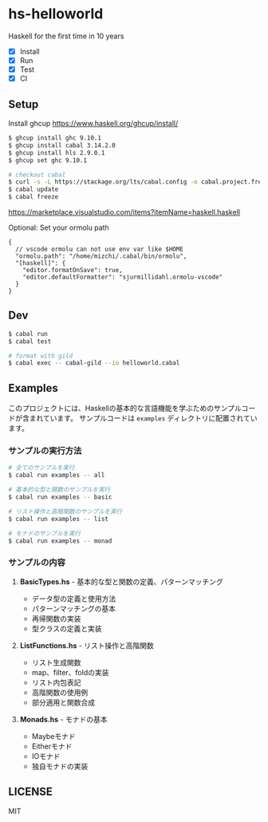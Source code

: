 # hs-helloworld

Haskell for the first time in 10 years

- [x] Install
- [x] Run
- [x] Test
- [x] CI

## Setup

Install ghcup https://www.haskell.org/ghcup/install/

```bash
$ ghcup install ghc 9.10.1
$ ghcup install cabal 3.14.2.0
$ ghcup install hls 2.9.0.1
$ ghcup set ghc 9.10.1

# checkout cabal
$ curl -s -L https://stackage.org/lts/cabal.config -o cabal.project.freeze
$ cabal update
$ cabal freeze
```

https://marketplace.visualstudio.com/items?itemName=haskell.haskell

Optional: Set your ormolu path

```jsonc
{
  // vscode ormolu can not use env var like $HOME
  "ormolu.path": "/home/mizchi/.cabal/bin/ormolu",
  "[haskell]": {
    "editor.formatOnSave": true,
    "editor.defaultFormatter": "sjurmillidahl.ormolu-vscode"
  }
}
```

## Dev

```bash
$ cabal run
$ cabal test

# format with gild
$ cabal exec -- cabal-gild --io helloworld.cabal
```

## Examples

このプロジェクトには、Haskellの基本的な言語機能を学ぶためのサンプルコードが含まれています。
サンプルコードは `examples` ディレクトリに配置されています。

### サンプルの実行方法

```bash
# 全てのサンプルを実行
$ cabal run examples -- all

# 基本的な型と関数のサンプルを実行
$ cabal run examples -- basic

# リスト操作と高階関数のサンプルを実行
$ cabal run examples -- list

# モナドのサンプルを実行
$ cabal run examples -- monad
```

### サンプルの内容

1. **BasicTypes.hs** - 基本的な型と関数の定義、パターンマッチング
   - データ型の定義と使用方法
   - パターンマッチングの基本
   - 再帰関数の実装
   - 型クラスの定義と実装

2. **ListFunctions.hs** - リスト操作と高階関数
   - リスト生成関数
   - map、filter、foldの実装
   - リスト内包表記
   - 高階関数の使用例
   - 部分適用と関数合成

3. **Monads.hs** - モナドの基本
   - Maybeモナド
   - Eitherモナド
   - IOモナド
   - 独自モナドの実装

## LICENSE

MIT
